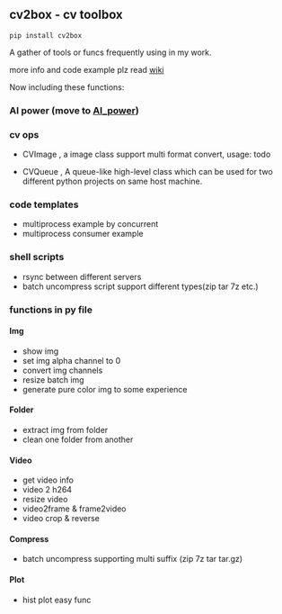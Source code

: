 ## cv2box - cv toolbox

`
pip install cv2box
`

A gather of tools or funcs frequently using in my work.

more info and code example plz read [wiki](https://github.com/ykk648/cv2box/wiki)

Now including these functions:

### AI power (move to [AI_power](https://github.com/ykk648/AI_power))

### cv ops

- CVImage , a image class support multi format convert, usage: todo

- CVQueue , A queue-like high-level class which can be used for two different python projects on same host machine.

### code templates

- multiprocess example by concurrent
- multiprocess consumer example

### shell scripts

- rsync between different servers
- batch uncompress script support different types(zip tar 7z etc.)

### functions in py file

#### Img

- show img
- set img alpha channel to 0
- convert img channels
- resize batch img
- generate pure color img to some experience

#### Folder

- extract img from folder
- clean one folder from another

#### Video

- get video info
- video 2 h264
- resize video
- video2frame & frame2video
- video crop & reverse

#### Compress

- batch uncompress supporting multi suffix (zip 7z tar tar.gz)

#### Plot

- hist plot easy func